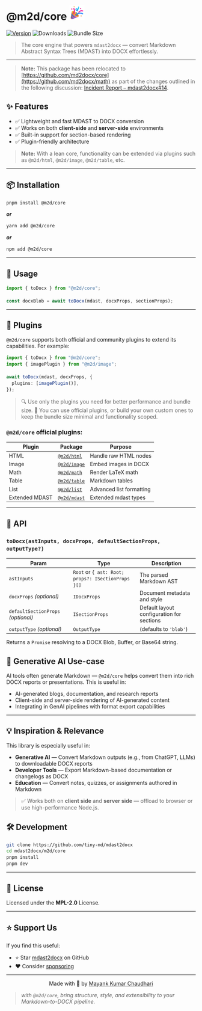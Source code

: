 # **@m2d/core** <img src="https://raw.githubusercontent.com/mayank1513/mayank1513/main/popper.png" style="height: 40px"/>

[![Version](https://img.shields.io/npm/v/@m2d/core?color=green)](https://www.npmjs.com/package/@m2d/core) ![Downloads](https://img.shields.io/npm/d18m/@m2d/core) ![Bundle Size](https://img.shields.io/bundlephobia/minzip/@m2d/core)

> The core engine that powers `mdast2docx` — convert Markdown Abstract Syntax Trees (MDAST) into DOCX effortlessly.

---

> **Note:** This package has been relocated to [https://github.com/md2docx/core](https://github.com/md2docx/math) as part of the changes outlined in the following discussion: [Incident Report – mdast2docx#14](https://github.com/md2docx/mdast2docx/discussions/14).

## ✨ Features

- ✅ Lightweight and fast MDAST to DOCX conversion
- ✅ Works on both **client-side** and **server-side** environments
- ✅ Built-in support for section-based rendering
- ✅ Plugin-friendly architecture

> **Note:** With a lean core, functionality can be extended via plugins such as `@m2d/html`, `@m2d/image`, `@m2d/table`, etc.

---

## 📦 Installation

```bash
pnpm install @m2d/core
```

**_or_**

```bash
yarn add @m2d/core
```

**_or_**

```bash
npm add @m2d/core
```

---

## 🚀 Usage

```ts
import { toDocx } from "@m2d/core";

const docxBlob = await toDocx(mdast, docxProps, sectionProps);
```

---

## 🔌 Plugins

`@m2d/core` supports both official and community plugins to extend its capabilities. For example:

```ts
import { toDocx } from "@m2d/core";
import { imagePlugin } from "@m2d/image";

await toDocx(mdast, docxProps, {
  plugins: [imagePlugin()],
});
```

> 🔍 Use only the plugins you need for better performance and bundle size.
> 🧠 You can use official plugins, or build your own custom ones to keep the bundle size minimal and functionality scoped.

### `@m2d/core` official plugins:

| Plugin         | Package                                                  | Purpose                  |
| -------------- | -------------------------------------------------------- | ------------------------ |
| HTML           | [`@m2d/html`](https://www.npmjs.com/package/@m2d/html)   | Handle raw HTML nodes    |
| Image          | [`@m2d/image`](https://www.npmjs.com/package/@m2d/image) | Embed images in DOCX     |
| Math           | [`@m2d/math`](https://www.npmjs.com/package/@m2d/math)   | Render LaTeX math        |
| Table          | [`@m2d/table`](https://www.npmjs.com/package/@m2d/table) | Markdown tables          |
| List           | [`@m2d/list`](https://www.npmjs.com/package/@m2d/list)   | Advanced list formatting |
| Extended MDAST | [`@m2d/mdast`](https://www.npmjs.com/package/@m2d/mdast) | Extended mdast types     |

---

## 📜 API

### `toDocx(astInputs, docxProps, defaultSectionProps, outputType?)`

| Param                              | Type                                               | Description                               |
| ---------------------------------- | -------------------------------------------------- | ----------------------------------------- |
| `astInputs`                        | `Root` or `{ ast: Root; props?: ISectionProps }[]` | The parsed Markdown AST                   |
| `docxProps` _(optional)_           | `IDocxProps`                                       | Document metadata and style               |
| `defaultSectionProps` _(optional)_ | `ISectionProps`                                    | Default layout configuration for sections |
| `outputType` _(optional)_          | `OutputType`                                       | (defaults to `'blob'`)                    |

Returns a `Promise` resolving to a DOCX Blob, Buffer, or Base64 string.

## 🤖 Generative AI Use-case

AI tools often generate Markdown — `@m2d/core` helps convert them into rich DOCX reports or presentations. This is useful in:

- AI-generated blogs, documentation, and research reports
- Client-side and server-side rendering of AI-generated content
- Integrating in GenAI pipelines with format export capabilities

---

## 💡 Inspiration & Relevance

This library is especially useful in:

- **Generative AI** — Convert Markdown outputs (e.g., from ChatGPT, LLMs) to downloadable DOCX reports
- **Developer Tools** — Export Markdown-based documentation or changelogs as DOCX
- **Education** — Convert notes, quizzes, or assignments authored in Markdown

> ✅ Works both on **client side** and **server side** — offload to browser or use high-performance Node.js.

## 🛠️ Development

```bash
git clone https://github.com/tiny-md/mdast2docx
cd mdast2docx/m2d/core
pnpm install
pnpm dev
```

---

## 📄 License

Licensed under the **MPL-2.0** License.

---

## ⭐ Support Us

If you find this useful:

- ⭐ Star [mdast2docx](https://github.com/tiny-md/mdast2docx) on GitHub
- ❤️ Consider [sponsoring](https://github.com/sponsors/mayank1513)

---

<p align="center">Made with 💖 by <a href="https://mayank-chaudhari.vercel.app" target="_blank">Mayank Kumar Chaudhari</a></p>

> _with `@m2d/core`, bring structure, style, and extensibility to your Markdown-to-DOCX pipeline._
